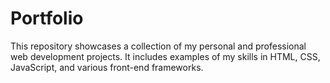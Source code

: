 # Portfolio
This repository showcases a collection of my personal and professional web development projects. It includes examples of my skills in HTML, CSS, JavaScript, and various front-end frameworks.
